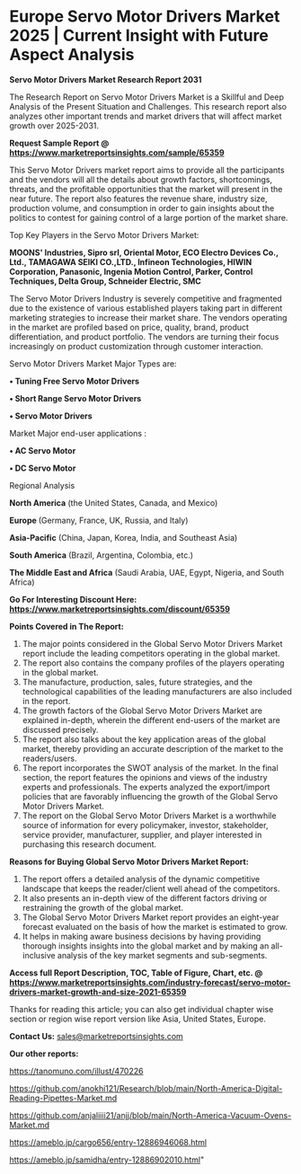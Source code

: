 # Europe Servo Motor Drivers Market 2025 | Current Insight with Future Aspect Analysis

<strong>Servo Motor Drivers Market Research Report 2031</strong>

The Research Report on Servo Motor Drivers Market is a Skillful and Deep Analysis of the Present Situation and Challenges. This research report also analyzes other important trends and market drivers that will affect market growth over 2025-2031.

<strong>Request Sample Report @ <a href=https://www.marketreportsinsights.com/sample/65359>https://www.marketreportsinsights.com/sample/65359</a></strong>

This Servo Motor Drivers market report aims to provide all the participants and the vendors will all the details about growth factors, shortcomings, threats, and the profitable opportunities that the market will present in the near future. The report also features the revenue share, industry size, production volume, and consumption in order to gain insights about the politics to contest for gaining control of a large portion of the market share.

Top Key Players in the Servo Motor Drivers Market:

<strong>MOONS&#39; Industries, Sipro srl, Oriental Motor, ECO Electro Devices Co., Ltd., TAMAGAWA SEIKI CO.,LTD., Infineon Technologies, HIWIN Corporation, Panasonic, Ingenia Motion Control, Parker, Control Techniques, Delta Group, Schneider Electric, SMC</strong>

The Servo Motor Drivers Industry is severely competitive and fragmented due to the existence of various established players taking part in different marketing strategies to increase their market share. The vendors operating in the market are profiled based on price, quality, brand, product differentiation, and product portfolio. The vendors are turning their focus increasingly on product customization through customer interaction.

Servo Motor Drivers Market Major Types are:

<strong>• Tuning Free Servo Motor Drivers

• Short Range Servo Motor Drivers

• Servo Motor Drivers</strong>

Market Major end-user applications :

<strong>• AC Servo Motor

• DC Servo Motor</strong>

Regional Analysis

</u><strong><b>North America</b></strong> (the United States, Canada, and Mexico)

<strong><b>Europe </b></strong>(Germany, France, UK, Russia, and Italy)

<strong><b>Asia-Pacific</b></strong> (China, Japan, Korea, India, and Southeast Asia)

<strong><b>South America</b></strong> (Brazil, Argentina, Colombia, etc.)

<strong><b>The Middle East and Africa</b></strong> (Saudi Arabia, UAE, Egypt, Nigeria, and South Africa)

<strong>Go For Interesting Discount Here: <a href=https://www.marketreportsinsights.com/discount/65359>https://www.marketreportsinsights.com/discount/65359</a></strong>

<strong>Points Covered in The Report:</strong>
<ol>
  <li>The major points considered in the Global Servo Motor Drivers Market report include the leading competitors operating in the global market.</li>
  <li>The report also contains the company profiles of the players operating in the global market.</li>
  <li>The manufacture, production, sales, future strategies, and the technological capabilities of the leading manufacturers are also included in the report.</li>
  <li>The growth factors of the Global Servo Motor Drivers Market are explained in-depth, wherein the different end-users of the market are discussed precisely.</li>
  <li>The report also talks about the key application areas of the global market, thereby providing an accurate description of the market to the readers/users.</li>
  <li>The report incorporates the SWOT analysis of the market. In the final section, the report features the opinions and views of the industry experts and professionals. The experts analyzed the export/import policies that are favorably influencing the growth of the Global Servo Motor Drivers Market.</li>
  <li>The report on the Global Servo Motor Drivers Market is a worthwhile source of information for every policymaker, investor, stakeholder, service provider, manufacturer, supplier, and player interested in purchasing this research document.</li>
</ol>
<strong>Reasons for Buying Global Servo Motor Drivers Market Report:</strong>

<ol>
  <li>The report offers a detailed analysis of the dynamic competitive landscape that keeps the reader/client well ahead of the competitors.</li>
  <li>It also presents an in-depth view of the different factors driving or restraining the growth of the global market.</li>
  <li>The Global Servo Motor Drivers Market report provides an eight-year forecast evaluated on the basis of how the market is estimated to grow.</li>
  <li>It helps in making aware business decisions by having providing thorough insights insights into the global market and by making an all-inclusive analysis of the key market segments and sub-segments.</li>
</ol>
<strong>Access full Report Description, TOC, Table of Figure, Chart, etc. @ <a href=https://www.marketreportsinsights.com/industry-forecast/servo-motor-drivers-market-growth-and-size-2021-65359>https://www.marketreportsinsights.com/industry-forecast/servo-motor-drivers-market-growth-and-size-2021-65359</a></strong>


Thanks for reading this article; you can also get individual chapter wise section or region wise report version like Asia, United States, Europe.

<strong>Contact Us:</strong>
sales@marketreportsinsights.com

<strong>Our other reports:</strong>

<a href=https://tanomuno.com/illust/470226>https://tanomuno.com/illust/470226</a>

<a href=https://github.com/anokhi121/Research/blob/main/North-America-Digital-Reading-Pipettes-Market.md>https://github.com/anokhi121/Research/blob/main/North-America-Digital-Reading-Pipettes-Market.md</a>

<a href=https://github.com/anjaliiii21/anjj/blob/main/North-America-Vacuum-Ovens-Market.md>https://github.com/anjaliiii21/anjj/blob/main/North-America-Vacuum-Ovens-Market.md</a>

<a href=https://ameblo.jp/cargo656/entry-12886946068.html>https://ameblo.jp/cargo656/entry-12886946068.html</a>

<a href=https://ameblo.jp/samidha/entry-12886902010.html>https://ameblo.jp/samidha/entry-12886902010.html</a>"
